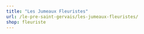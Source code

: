 ```yaml
---
title: "Les Jumeaux Fleuristes"
url: /le-pre-saint-gervais/les-jumeaux-fleuristes/
shop: fleuriste
---
```

